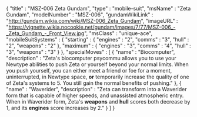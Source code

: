 {
  "title" : "MSZ-006 Zeta Gundam",
  "type" : "mobile-suit",
  "msName" : "Zeta Gundam",
  "modelNumber" : "MSZ-006",
  "gundamWikiLink" : "http://gundam.wikia.com/wiki/MSZ-006_Zeta_Gundam",
  "imageURL" : "https://vignette.wikia.nocookie.net/gundam/images/7/77/MSZ-006_-_Zeta_Gundam_-_Front_View.jpg",
  "msClass" : "unique-ace",
  "mobileSuitSystems" : {
    "starting" : { "engines" : "2",
                   "comms" : "3",
                   "hull" : "2",
                   "weapons" : "2" },
    "maximum" : { "engines" : "3",
                  "comms" : "4",
                  "hull" : "3",
                  "weapons" : "3" }
  },
  "specialMoves" : [
    { "name" : "Biocomputer",
      "description" : "Zeta's biocomputer psycommu allows you to use your Newtype abilities to push Zeta or yourself beyond your normal limits. When you push yourself, you can either meet a friend or foe for a moment, uninterrupted, in Newtype space, **or** temporarily increase the quality of one of Zeta's systems to 5. You still gain the normal benefits of pushing." },
    { "name" : "Waverider",
      "description" : "Zeta can transform into a Waverider form that is capable of higher speeds, and unassisted atmospheric entry. When in Waverider form, Zeta's **weapons** and **hull** scores both decrease by 1, and its **engines** score increases by 2." }
  ]
}

